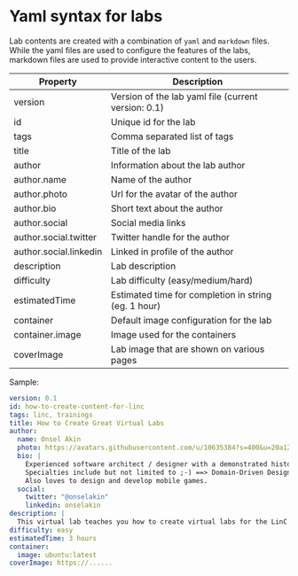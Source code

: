 # Yaml syntax for labs

Lab contents are created with a combination of `yaml` and `markdown` files. While the yaml files are used to configure
the features of the labs, markdown files are used to provide interactive content to the users.

| Property               | Description                                          |
|------------------------|------------------------------------------------------|
| version                | Version of the lab yaml file (current version: 0.1)  |
| id                     | Unique id for the lab                                |
| tags                   | Comma separated list of tags                         |
| title                  | Title of the lab                                     |
| author                 | Information about the lab author                     |
| author.name            | Name of the author                                   |
| author.photo           | Url for the avatar of the author                     |
| author.bio             | Short text about the author                          |
| author.social          | Social media links                                   |
| author.social.twitter  | Twitter handle for the author                        |
| author.social.linkedin | Linked in profile of the author                      |
| description            | Lab description                                      |
| difficulty             | Lab difficulty (easy/medium/hard)                    |
| estimatedTime          | Estimated time for completion in string (eg. 1 hour) |
| container              | Default image configuration for the lab              |
| container.image        | Image used for the containers                        |
| coverImage             | Lab image that are shown on various pages            |

Sample:

```yaml
version: 0.1
id: how-to-create-content-for-linc
tags: linc, trainings
title: How to Create Great Virtual Labs
author:
  name: Onsel Akin
  photo: https://avatars.githubusercontent.com/u/10635384?s=400&u=20a123b39396bcb6a8bb7d60fbf27f114f9495e5&v=4
  bio: |
    Experienced software architect / designer with a demonstrated history of working in the computer software industry for almost two decades.
    Specialties include but not limited to ;-) ==> Domain-Driven Design, Event Storming.
    Also loves to design and develop mobile games.
  social:
    twitter: "@onselakin"
    linkedin: onselakin
description: |
  This virtual lab teaches you how to create virtual labs for the LinC platform
difficulty: easy
estimatedTime: 3 hours
container:
  image: ubuntu:latest
coverImage: https://......
```

